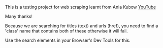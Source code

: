 This is a testing project for web scraping learnt from Ania Kubow [YouTube](https://www.youtube.com/watch?v=-3lqUHeZs_0&t=1142s)

Many thanks!

Because we are searching for titles (text) and urls (href), you need to find a 'class' name that contains both of these otherwise it will fail.

Use the search elements in your Browser's Dev Tools for this.